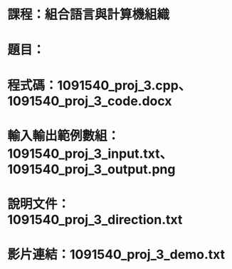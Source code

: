 # 課程：組合語言與計算機組織
# 題目：
# 程式碼：1091540_proj_3.cpp、1091540_proj_3_code.docx
# 輸入輸出範例數組：1091540_proj_3_input.txt、1091540_proj_3_output.png
# 說明文件：1091540_proj_3_direction.txt
# 影片連結：1091540_proj_3_demo.txt
